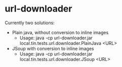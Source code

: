 # url-downloader

Currently two solutions:

* Plain java, without conversion to inline images
	* Usage: java -cp url-downloader.jar local.tin.tests.url.downloader.PlainJava \<URL\>
* JSoup with conversion to inline images
	* Usage: java -cp url-downloader.jar local.tin.tests.url.downloader.JSoup \<URL\>
